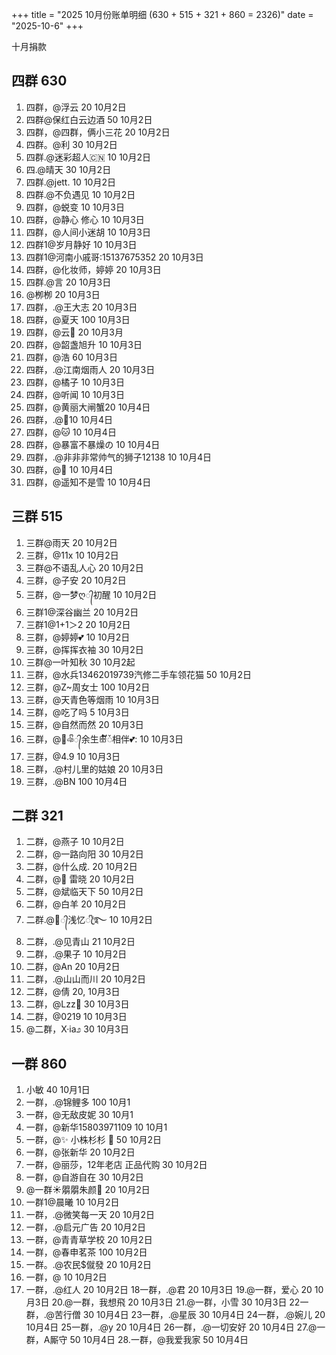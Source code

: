 +++
title = "2025 10月份账单明细 (630 + 515 + 321 + 860 = 2326)"
date = "2025-10-6"
+++

十月捐款

## 四群 630
1. 四群，@浮云 20 10月2日
2. 四群@保红白云边酒 50 10月2日
3. 四群，@四群，俩小三花 20 10月2日
4. 四群。@利 30 10月2日
5. 四群.@迷彩超人🇨🇳 10 10月2日
6. 四.@晴天 30 10月2日
7. 四群.@jett. 10 10月2日
8. 四群.@不负遇见 10 10月2日
9. 四群，@蜕变 10 10月3日
10. 四群，@静心  修心 10 10月3日
11. 四群，@人间小迷胡 10 10月3日
12. 四群1@岁月静好 10 10月3日
13. 四群1@河南小戚哥:15137675352 20 10月3日
14. 四群，@化妆师，婷婷 20 10月3日
15. 四群.@言 20 10月3日
16. @栁栁 20 10月3日
17. 四群，.@王大志 20 10月3日
18. 四群，@夏天 100 10月3日
19. 四群，@云🌸 20 10月3月
20. 四群，@韶盏旭升 10 10月3日
21. 四群，@浩 60 10月3日
22. 四群，.@江南烟雨人 20 10月3日
23. 四群，@橘子 10 10月3日
24. 四群，@听闻 10 10月3日
25. 四群，@黄丽大闸蟹20 10月4日
26. 四群，.@🎀10 10月4日
27. 四群，@🐱 10 10月4日
28. 四群，@暴富不暴燥の 10 10月4日
29. 四群，.@非非非常帅气的狮子12138 10 10月4日
30. 四群，@🌈 10 10月4日
31. 四群，@遥知不是雪 10 10月4日

## 三群 515
1. 三群@雨天 20  10月2日
2. 三群，@11x 10  10月2日
3. 三群@不语乱人心 20  10月2日
4. 三群，@子安 20  10月2日
5. 三群，@一梦ღ᭄初醒 10  10月2日
6. 三群1@深谷幽兰 20  10月2日
7. 三群1@1+1＞2 20  10月2日
8. 三群，@婷婷💕 10  10月2日
9. 三群，@挥挥衣袖 30  10月2日
10. 三群@一叶知秋 30  10月2起
11. 三群，@水兵13462019739汽修二手车领花猫 50  10月2日
12. 三群，@Z~周女士 100  10月2日
13. 三群，@天青色等烟雨 10  10月3日
14. 三群，@吃了吗 5  10月3日
15. 三群，@自然而然 20  10月3日
16. 三群，@💞ঞᩚ᭄余生ꕥ້໌ᮨ相伴💕: 10  10月3日
17. 三群，@4.9 10  10月3日
18. 三群，.@村儿里的姑娘 20  10月3日
19. 三群，.@BN 100  10月4日

## 二群 321
1. 二群，@燕子 10  10月2日
2. 二群，@一路向阳 30  10月2日
3. 二群，@什么成. 20  10月2日
4. 二群，@🍎 雷晓 20  10月2日
5. 二群，@斌临天下 50  10月2日
6. 二群，@白羊 20  10月2日
7. 二群.@🥀᭄浅忆ꦿᩚ࿐ 10  10月2日
8. 二群，.@见青山 21  10月2日
9. 二群，.@果子 10  10月2日
10. 二群，@An 20  10月2日
11. 二群，.@山山而川 20  10月2日
12. 二群，@倩   20, 10月3日
13. 二群，@Lzz💖 30  10月3日
14. 二群，@0219 10  10月3日
15. @二群，X·ia೨  30  10月3日

## 一群 860
1. 小敏 40 10月1日
2. 一群，.@锦鲤多 100  10月1
3. 一群，@无敌皮妮 30  10月1
4. 一群，@新华15803971109 10  10月1
5. 一群，@✨ 小株杉杉 🐬 50  10月2日
6. 一群，@张新华 20  10月2日
7. 一群，@丽莎，12年老店 正品代购 30  10月2日
8. 一群，@自游自在 30  10月2日
9. @一群☀朤朤朱颜🌻 20  10月2日
10. 一群1@晨曦 10  10月2日
11. 一群，.@微笑每一天 20  10月2日
12. 一群，.@启元广告 20  10月2日
13. 一群，@青青草学校 20  10月2日
14. 一群，@春申茗茶 100  10月2日
15. 一群。.@农民$僦發 20  10月2日
16. 一群，@  10  10月2日
17. 一群，.@红人 20  10月2日
18一群，.@君 20  10月3日
19.@一群，爱心 20  10月3日
20.@一群，我想飛 20  10月3日
21.@一群，小雪 30  10月3日
22一群，.@苦行僧 30  10月4日
23一群，.@星辰 30  10月4日
24一群，.@婉儿 20  10月4日
25一群，.@y 20  10月4日
26一群，.@一切安好 20  10月4日
27.@一群，A厮守 50  10月4日
28.一群，@我爱我家 50  10月4日
